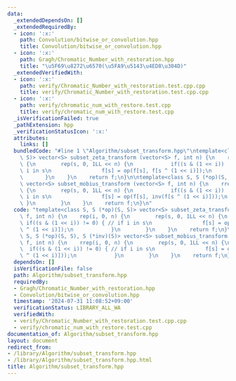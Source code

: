 ```yaml
---
data:
  _extendedDependsOn: []
  _extendedRequiredBy:
  - icon: ':x:'
    path: Convolution/bitwise_or_convolution.hpp
    title: Convolution/bitwise_or_convolution.hpp
  - icon: ':x:'
    path: Gragh/Chromatic_Number_with_restoration.hpp
    title: "\u5F69\u8272\u6570(\u5FA9\u5143\u4ED8\u304D)"
  _extendedVerifiedWith:
  - icon: ':x:'
    path: verify/Chromatic_Number_with_restoration.test.cpp.cpp
    title: verify/Chromatic_Number_with_restoration.test.cpp.cpp
  - icon: ':x:'
    path: verify/chromatic_num_with_restore.test.cpp
    title: verify/chromatic_num_with_restore.test.cpp
  _isVerificationFailed: true
  _pathExtension: hpp
  _verificationStatusIcon: ':x:'
  attributes:
    links: []
  bundledCode: "#line 1 \"Algorithm/subset_transform.hpp\"\ntemplate<class S, S (*op)(S,\
    \ S)> vector<S> subset_zeta_transform (vector<S> f, int n) {\n    rep(i, 0, n)\
    \ {\n        rep(s, 0, 1LL << n) {\n            if((s & (1 << i)) != 0) { // if\
    \ i in s\n                f[s] = op(f[s], f[s ^ (1 << i)]);\n            }\n \
    \       }\n    }\n    return f;\n}\n\ntemplate<class S, S (*op)(S, S), S (*inv)(S)>\
    \ vector<S> subset_mobius_transform (vector<S> f, int n) {\n    rrep(i, 0, n)\
    \ {\n        rep(s, 0, 1LL << n) {\n            if((s & (1 << i)) != 0) { // if\
    \ i in s\n                f[s] = op(f[s], inv(f[s ^ (1 << i)]));\n           \
    \ }\n        }\n    }\n    return f;\n}\n"
  code: "template<class S, S (*op)(S, S)> vector<S> subset_zeta_transform (vector<S>\
    \ f, int n) {\n    rep(i, 0, n) {\n        rep(s, 0, 1LL << n) {\n           \
    \ if((s & (1 << i)) != 0) { // if i in s\n                f[s] = op(f[s], f[s\
    \ ^ (1 << i)]);\n            }\n        }\n    }\n    return f;\n}\n\ntemplate<class\
    \ S, S (*op)(S, S), S (*inv)(S)> vector<S> subset_mobius_transform (vector<S>\
    \ f, int n) {\n    rrep(i, 0, n) {\n        rep(s, 0, 1LL << n) {\n          \
    \  if((s & (1 << i)) != 0) { // if i in s\n                f[s] = op(f[s], inv(f[s\
    \ ^ (1 << i)]));\n            }\n        }\n    }\n    return f;\n}\n"
  dependsOn: []
  isVerificationFile: false
  path: Algorithm/subset_transform.hpp
  requiredBy:
  - Gragh/Chromatic_Number_with_restoration.hpp
  - Convolution/bitwise_or_convolution.hpp
  timestamp: '2024-07-31 11:08:52+09:00'
  verificationStatus: LIBRARY_ALL_WA
  verifiedWith:
  - verify/Chromatic_Number_with_restoration.test.cpp.cpp
  - verify/chromatic_num_with_restore.test.cpp
documentation_of: Algorithm/subset_transform.hpp
layout: document
redirect_from:
- /library/Algorithm/subset_transform.hpp
- /library/Algorithm/subset_transform.hpp.html
title: Algorithm/subset_transform.hpp
---
```

